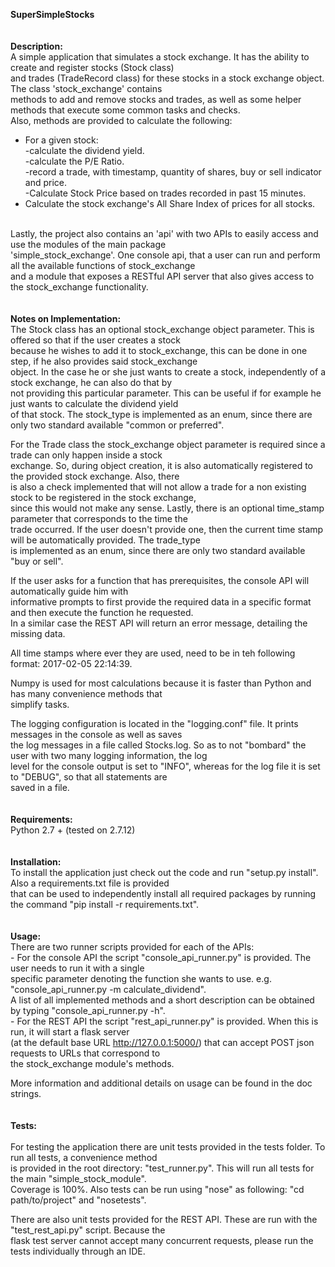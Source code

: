 <b>SuperSimpleStocks</b><br />
<br />
<br />
<b>Description:</b><br />
    A simple application that simulates a stock exchange. It has the ability to create and register stocks (Stock class)<br />
and trades (TradeRecord class) for these stocks in a stock exchange object. The class 'stock_exchange' contains<br />
methods to add and remove stocks and trades, as well as some helper methods that execute some common tasks and checks.<br />
Also, methods are provided to calculate the following:<br />
- For a given stock:<br />
    -calculate the dividend yield.<br />
    -calculate the P/E Ratio.<br />
    -record a trade, with timestamp, quantity of shares, buy or sell indicator and price.<br />
    -Calculate Stock Price based on trades recorded in past 15 minutes.<br />
- Calculate the stock exchange's All Share Index of prices for all stocks.<br />
<br />
Lastly, the project also contains an 'api' with two APIs to easily access and use the modules of the main package<br />
'simple_stock_exchange'. One console api, that a user can run and perform all the available functions of stock_exchange<br />
and a module that exposes a RESTful API server that also gives access to the stock_exchange functionality.<br />
<br />
<br />
<b>Notes on Implementation:</b><br />
    The Stock class has an optional stock_exchange object parameter. This is offered so that if the user creates a stock<br />
because he wishes to add it to stock_exchange, this can be done in one step, if he also provides said stock_exchange<br />
object. In the case he or she just wants to create a stock, independently of a stock exchange, he can also do that by<br />
not providing this particular parameter. This can be useful if for example he just wants to calculate the dividend yield<br />
of that stock. The stock_type is implemented as an enum, since there are only two standard available "common or preferred".<br />

For the Trade class the stock_exchange object parameter is required since a trade can only happen inside a stock <br />
exchange. So, during object creation, it is also automatically registered to the provided stock exchange. Also, there<br />
is also a check implemented that will not allow a trade for a non existing stock to be registered in the stock exchange,<br />
since this would not make any sense. Lastly, there is an optional time_stamp parameter that corresponds to the time the<br />
trade occurred. If the user doesn't provide one, then the current time stamp will be automatically provided. The trade_type<br />is implemented as an enum, since there are only two standard available "buy or sell".<br />

If the user asks for a function that has prerequisites, the console API will automatically guide him with <br />
informative prompts to first provide the required data in a specific format and then execute the function he requested.<br />
In a similar case the REST API will return an error message, detailing the missing data.<br />

All time stamps where ever they are used, need to be in teh following format: 2017-02-05 22:14:39.<br />
    
Numpy is used for most calculations because it is faster than Python and has many convenience methods that<br />
simplify tasks.<br />

The logging configuration is located in the "logging.conf" file. It prints messages in the console as well as saves<br />
the log messages in a file called Stocks.log. So as to not "bombard" the user with two many logging information, the log<br />
level for the console output is set to "INFO", whereas for the log file it is set to "DEBUG", so that all statements are<br />
saved in a file.<br />
<br />
<br />
<b>Requirements:</b><br />
    Python 2.7 + (tested on 2.7.12)<br />
<br />
<br />
<b>Installation:</b><br />
    To install the application just check out the code and run "setup.py install". Also a requirements.txt file is provided<br />
that can be used to independently install all required packages by running the command "pip install -r requirements.txt".<br />
<br />
<br />
<b>Usage:</b><br />
    There are two runner scripts provided for each of the APIs:<br />
        - For the console API the script "console_api_runner.py" is provided. The user needs to run it with a single<br />
          specific parameter denoting the function she wants to use. e.g. "console_api_runner.py -m calculate_dividend".<br />
          A list of all implemented methods and a short description can be obtained by typing "console_api_runner.py -h".<br />
        - For the REST API the script "rest_api_runner.py" is provided. When this is run, it will start a flask server<br />
          (at the default base URL http://127.0.0.1:5000/) that can accept POST json requests to URLs that correspond to<br />
          the stock_exchange module's methods.<br />
          
More information and additional details on usage can be found in the doc strings.<br />
<br />
<br />
<b>Tests:</b><br /><br />
    For testing the application there are unit tests provided in the tests folder. To run all tests, a convenience method<br />
is provided in the root directory: "test_runner.py". This will run all tests for the main "simple_stock_module".<br />
Coverage is 100%. Also tests can be run using "nose" as following: "cd path/to/project" and "nosetests".<br />

   There are also unit tests provided for the REST API. These are run with the "test_rest_api.py" script. Because the<br />
flask test server cannot accept many concurrent requests, please run the tests individually through an IDE.<br />
